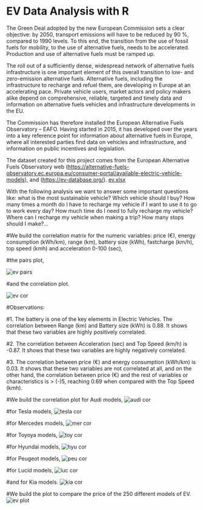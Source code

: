 # EV Data Analysis with R

The Green Deal adopted by the new European Commission sets a clear objective: by 2050, transport emissions will have to be reduced by 90 %, compared to 1990 levels. To this end, the transition from the use of fossil fuels for mobility, to the use of alternative fuels, needs to be accelerated. Production and use of alternative fuels must be ramped up.

The roll out of a sufficiently dense, widespread network of alternative fuels infrastructure is one important element of this overall transition to low- and zero-emission alternative fuels. Alternative fuels, including the infrastructure to recharge and refuel them, are developing in Europe at an accelerating pace. Private vehicle users, market actors and policy makers alike depend on comprehensive, reliable, targeted and timely data and information on alternative fuels vehicles and infrastructure developments in the EU.

The Commission has therefore installed the European Alternative Fuels Observatory – EAFO. Having started in 2015, it has developed over the years into a key reference point for information about alternative fuels in Europe, where all interested parties find data on vehicles and infrastructure, and information on public incentives and legislation.

The dataset created for this project comes from the European Alternative Fuels Observatory web (https://alternative-fuels-observatory.ec.europa.eu/consumer-portal/available-electric-vehicle-models), and (https://ev-database.org/). 
[ev.xlsx](https://github.com/begoescrig/EV-analytics-with-R/files/9820701/ev.xlsx)

With the following analysis we want to answer some important questions like: what is the most sustainable vehicle? Which vehicle should I buy? How many times a month do I have to recharge my vehicle if I want to use it to go to work every day? How much time do I need to fully recharge my vehicle? Where can I recharge my vehicle when making a trip? How many stops should I make?...

#We build the correlation matrix for the numeric variables: price (€), energy consumption (kWh/km), range (km), battery size (kWh), fastcharge (km/h),  top speed (kmh) and acceleration 0-100 (sec),

#the pairs plot,

![ev pairs](https://user-images.githubusercontent.com/94619879/196699468-94ffdeda-0714-47c1-97b4-7b819a8e3b74.png)

#and the correlation plot.

![ev cor](https://user-images.githubusercontent.com/94619879/196699521-7d708189-2e80-497e-a6de-38fbd7b75523.png)

#Observations:

#1. The battery is one of the key elements in Electric Vehicles. The correlation between Range (km) and Battery size (kWh) is 0.88. It shows that these two variables are highly positively correlated. 

#2. The correlation between Acceleration (sec) and Top Speed (km/h) is -0.87. It shows that these two variables are highly negatively correlated. 

#3. The correlation between price (€) and energy consumption (kWh/km) is 0.03. It shows that these two variables are not correlated at all, and on the other hand, the correlation between price (€) and the rest of variables or characteristics is > (-)5, reaching 0.69 when compared with the Top Speed (kmh).

#We build the correlation plot for Audi models,
![audi cor](https://user-images.githubusercontent.com/94619879/196699655-ef323e5a-c7e5-4105-ba2a-191b84844e3d.png)

#for Tesla models,
![tesla cor](https://user-images.githubusercontent.com/94619879/196699850-99815de7-9923-4e01-8459-131a837d9d9b.png)

#for Mercedes models,
![mer cor](https://user-images.githubusercontent.com/94619879/196699885-6f5fa29d-e489-4b67-8b64-8c1553ee2462.png)

#for Toyoya models,
![toy cor](https://user-images.githubusercontent.com/94619879/196700200-073ab87b-d2ba-4198-8147-ccf8a6acdeb4.png)

#for Hyundai models,
![hyu cor](https://user-images.githubusercontent.com/94619879/196700285-dc0273ed-7854-44b7-b486-71c3a3d8f765.png)

#for Peugeot models,
![peu cor](https://user-images.githubusercontent.com/94619879/196700333-a72ee02c-f0e2-4a25-96c1-8e349d427834.png)

#for Lucid models,
![luc cor](https://user-images.githubusercontent.com/94619879/196700395-2765064a-2bb1-4755-84d6-91a8b2ed8d3a.png)

#and for Kia models.
![kia cor](https://user-images.githubusercontent.com/94619879/196700434-c5662ad9-6fba-45ed-9bbb-8c7e93f5cc07.png)

#We build the plot to compare the price of the 250 different models of EV.
![ev plot](https://user-images.githubusercontent.com/94619879/197350398-d6d4d0cf-5f4e-47eb-afb1-74e62d6a6601.png)




